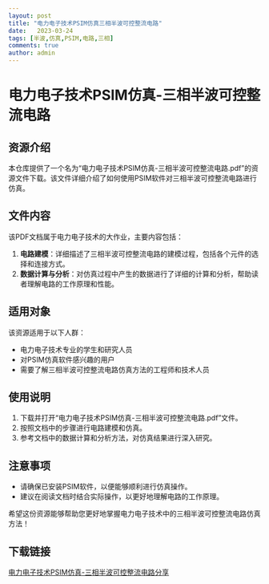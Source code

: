 ```yaml
---
layout: post
title: "电力电子技术PSIM仿真三相半波可控整流电路"
date:   2023-03-24
tags: [半波,仿真,PSIM,电路,三相]
comments: true
author: admin
---
```

# 电力电子技术PSIM仿真-三相半波可控整流电路

## 资源介绍

本仓库提供了一个名为“电力电子技术PSIM仿真-三相半波可控整流电路.pdf”的资源文件下载。该文件详细介绍了如何使用PSIM软件对三相半波可控整流电路进行仿真。

## 文件内容

该PDF文档属于电力电子技术的大作业，主要内容包括：

1. **电路建模**：详细描述了三相半波可控整流电路的建模过程，包括各个元件的选择和连接方式。
2. **数据计算与分析**：对仿真过程中产生的数据进行了详细的计算和分析，帮助读者理解电路的工作原理和性能。

## 适用对象

该资源适用于以下人群：

- 电力电子技术专业的学生和研究人员
- 对PSIM仿真软件感兴趣的用户
- 需要了解三相半波可控整流电路仿真方法的工程师和技术人员

## 使用说明

1. 下载并打开“电力电子技术PSIM仿真-三相半波可控整流电路.pdf”文件。
2. 按照文档中的步骤进行电路建模和仿真。
3. 参考文档中的数据计算和分析方法，对仿真结果进行深入研究。

## 注意事项

- 请确保已安装PSIM软件，以便能够顺利进行仿真操作。
- 建议在阅读文档时结合实际操作，以更好地理解电路的工作原理。

希望这份资源能够帮助您更好地掌握电力电子技术中的三相半波可控整流电路仿真方法！

## 下载链接

[电力电子技术PSIM仿真-三相半波可控整流电路分享](https://pan.quark.cn/s/495ede949fe7)
